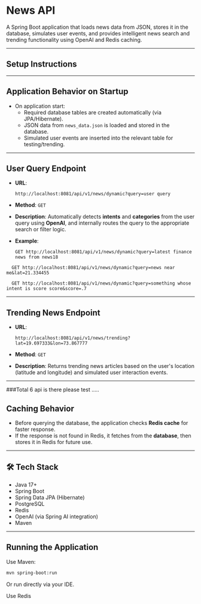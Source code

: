 #  News API

A Spring Boot application that loads news data from JSON, stores it in the database, simulates user events, and provides intelligent news search and trending functionality using OpenAI and Redis caching.

---

##  Setup Instructions


---

##  Application Behavior on Startup

- On application start:
  - Required database tables are created automatically (via JPA/Hibernate).
  - JSON data from `news_data.json` is loaded and stored in the database.
  - Simulated user events are inserted into the relevant table for testing/trending.

---

##  User Query Endpoint

- **URL**:
  ```
  http://localhost:8081/api/v1/news/dynamic?query=user query
  ```

- **Method**: `GET`

- **Description**:
  Automatically detects **intents** and **categories** from the user query using **OpenAI**, and internally routes the query to the appropriate search or filter logic.

- **Example**:
  ```http
  GET http://localhost:8081/api/v1/news/dynamic?query=latest finance news from news18
  ```
```http
  GET http://localhost:8081/api/v1/news/dynamic?query=news near me&lat=21.334455
  ```
```http
  GET http://localhost:8081/api/v1/news/dynamic?query=something whose intent is score score&score=.7
  ```
---


##  Trending News Endpoint

- **URL**:
  ```
  http://localhost:8081/api/v1/news/trending?lat=19.697333&lon=73.867777
  ```

- **Method**: `GET`

- **Description**:
  Returns trending news articles based on the user's location (latitude and longitude) and simulated user interaction events.

---

###Total 6 api is there please test .....


##  Caching Behavior

- Before querying the database, the application checks **Redis cache** for faster response.
- If the response is not found in Redis, it fetches from the **database**, then stores it in Redis for future use.

---

## 🛠️ Tech Stack

- Java 17+
- Spring Boot
- Spring Data JPA (Hibernate)
- PostgreSQL
- Redis
- OpenAI (via Spring AI integration)
- Maven

---

##  Running the Application

Use Maven:

```bash
mvn spring-boot:run
```

Or run directly via your IDE.


Use Redis
